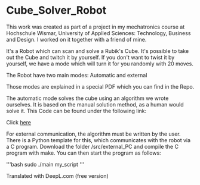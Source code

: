 # Cube_Solver_Robot

This work was created as part of a project in my mechatronics course at Hochschule Wismar, University of Applied Sciences: Technology, Business and Design. 
I worked on it together with a friend of mine. 

It's a Robot which can scan and solve a Rubik's Cube. It's possible to take out the Cube and twitch it by yourself. If you don't want to twist it by yourself, we have a mode which will turn it for you randomly with 20 moves.

The Robot have two main modes: Automatic and external

Those modes are explained in a special PDF which you can find in the Repo.

The automatic mode solves the cube using an algorithm we wrote ourselves. It is based on the manual solution method, as a human would solve it.
This Code can be found under the following link: 

Click [here](https://github.com/snech99/Cube_Solver_Algorithm)

For external communication, the algorithm must be written by the user. There is a Python template for this, which communicates with the robot via a C program.
Download the folder /src/external_PC and compile the C program with make. You can then start the program as follows:

'''bash
sudo ./main my_script
'''


Translated with DeepL.com (free version)


